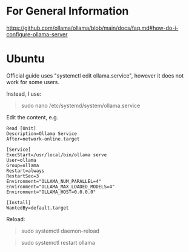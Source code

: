 # For General Information

https://github.com/ollama/ollama/blob/main/docs/faq.md#how-do-i-configure-ollama-server

# Ubuntu

Official guide uses "systemctl edit ollama.service", however it does not work for some users.

Instead, I use:

> sudo nano /etc/systemd/system/ollama.service

Edit the content, e.g.

```
Read [Unit]
Description=Ollama Service
After=network-online.target

[Service]
ExecStart=/usr/local/bin/ollama serve
User=ollama
Group=ollama
Restart=always
RestartSec=3
Environment="OLLAMA_NUM_PARALLEL=4"
Environment="OLLAMA_MAX_LOADED_MODELS=4"
Environment="OLLAMA_HOST=0.0.0.0"

[Install]
WantedBy=default.target
```

Reload:

> sudo systemctl daemon-reload

> sudo systemctl restart ollama
